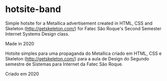 # hotsite-band
Simple hotsite for a Metallica advertisement created in HTML, CSS and Skeleton (http://getskeleton.com/) for Fatec São Roque's Second Semester Internet Systems Design class.

Made in 2020

Hotsite simples para uma propaganda do Metallica criado em HTML, CSS e Skeleton (http://getskeleton.com/) para a aula de Design do Segundo semestre de Sistemas para Internet da Fatec São Roque.

Criado em 2020
